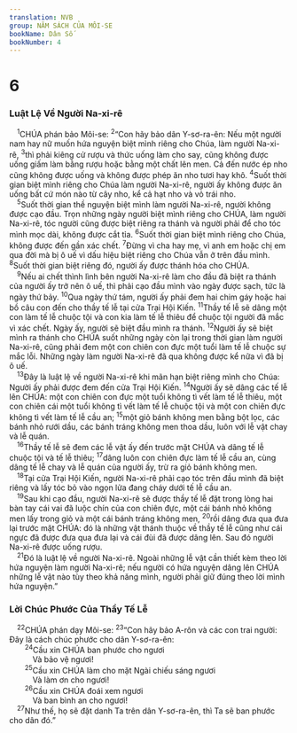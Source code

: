 ```yaml
---
translation: NVB
group: NĂM SÁCH CỦA MÔI-SE
bookName: Dân Số 
bookNumber: 4
---
```


<div class="title"><h1>6</h1><h3>Luật Lệ Về Người Na-xi-rê </h3></div>
<span class="verse dan_6_1"> <sup>1</sup>CHÚA phán bảo Môi-se: </span>
<span class="verse dan_6_2"><sup>2</sup>“Con hãy bảo dân Y-sơ-ra-ên: Nếu một người nam hay nữ muốn hứa nguyện biệt mình riêng cho Chúa, làm người Na-xi-rê, </span>
<span class="verse dan_6_3"><sup>3</sup>thì phải kiêng cử rượu và thức uống làm cho say, cũng không được uống giấm làm bằng rượu hoặc bằng một chất lên men. Cả đến nước ép nho cũng không được uống và không được phép ăn nho tươi hay khô. </span>
<span class="verse dan_6_4"><sup>4</sup>Suốt thời gian biệt mình riêng cho Chúa làm người Na-xi-rê, người ấy không được ăn uống bất cứ món nào từ cây nho, kể cả hạt nho và vỏ trái nho. <br/></span>
<span class="verse dan_6_5"> <sup>5</sup>Suốt thời gian thề nguyện biệt mình làm người Na-xi-rê, người không được cạo đầu. Trọn những ngày người biệt mình riêng cho CHÚA, làm người Na-xi-rê, tóc người cũng được biệt riêng ra thánh và người phải để cho tóc mình mọc dài, không được cắt tỉa. </span>
<span class="verse dan_6_6"><sup>6</sup>Suốt thời gian biệt mình riêng cho Chúa, không được đến gần xác chết. </span>
<span class="verse dan_6_7"><sup>7</sup>Đừng vì cha hay mẹ, vì anh em hoặc chị em qua đời mà bị ô uế vì dấu hiệu biệt riêng cho Chúa vẫn ở trên đầu mình. </span>
<span class="verse dan_6_8"><sup>8</sup>Suốt thời gian biệt riêng đó, người ấy được thánh hóa cho CHÚA. <br/></span>
<span class="verse dan_6_9"> <sup>9</sup>Nếu ai chết thình lình bên người Na-xi-rê làm cho đầu đã biệt ra thánh của người ấy trở nên ô uế, thì phải cạo đầu mình vào ngày được sạch, tức là ngày thứ bảy. </span>
<span class="verse dan_6_10"><sup>10</sup>Qua ngày thứ tám, người ấy phải đem hai chim gáy hoặc hai bồ câu con đến cho thầy tế lễ tại cửa Trại Hội Kiến. </span>
<span class="verse dan_6_11"><sup>11</sup>Thầy tế lễ sẽ dâng một con làm tế lễ chuộc tội và con kia làm tế lễ thiêu để chuộc tội người đã mắc vì xác chết. Ngày ấy, người sẽ biệt đầu mình ra thánh. </span>
<span class="verse dan_6_12"><sup>12</sup>Người ấy sẽ biệt mình ra thánh cho CHÚA suốt những ngày còn lại trong thời gian làm người Na-xi-rê, cũng phải đem một con chiên con đực một tuổi làm tế lễ chuộc sự mắc lỗi. Những ngày làm người Na-xi-rê đã qua không được kể nữa vì đã bị ô uế. <br/></span>
<span class="verse dan_6_13"> <sup>13</sup>Đây là luật lệ về người Na-xi-rê khi mãn hạn biệt riêng mình cho Chúa: Người ấy phải được đem đến cửa Trại Hội Kiến. </span>
<span class="verse dan_6_14"><sup>14</sup>Người ấy sẽ dâng các tế lễ lên CHÚA: một con chiên con đực một tuổi không tì vết làm tế lễ thiêu, một con chiên cái một tuổi không tì vết làm tế lễ chuộc tội và một con chiên đực không tì vết làm tế lễ cầu an; </span>
<span class="verse dan_6_15"><sup>15</sup>một giỏ bánh không men bằng bột lọc, các bánh nhỏ rưới dầu, các bánh tráng không men thoa dầu, luôn với lễ vật chay và lễ quán. <br/></span>
<span class="verse dan_6_16"> <sup>16</sup>Thầy tế lễ sẽ đem các lễ vật ấy đến trước mặt CHÚA và dâng tế lễ chuộc tội và tế lễ thiêu; </span>
<span class="verse dan_6_17"><sup>17</sup>dâng luôn con chiên đực làm tế lễ cầu an, cùng dâng tế lễ chay và lễ quán của người ấy, trừ ra giỏ bánh không men. <br/></span>
<span class="verse dan_6_18"> <sup>18</sup>Tại cửa Trại Hội Kiến, người Na-xi-rê phải cạo tóc trên đầu mình đã biệt riêng và lấy tóc bỏ vào ngọn lửa đang cháy dưới tế lễ cầu an. <br/></span>
<span class="verse dan_6_19"> <sup>19</sup>Sau khi cạo đầu, người Na-xi-rê sẽ được thầy tế lễ đặt trong lòng hai bàn tay cái vai đã luộc chín của con chiên đực, một cái bánh nhỏ không men lấy trong giỏ và một cái bánh tráng không men, </span>
<span class="verse dan_6_20"><sup>20</sup>rồi dâng đưa qua đưa lại trước mặt CHÚA: đó là những vật thánh thuộc về thầy tế lễ cũng như cái ngực đã được đưa qua đưa lại và cái đùi đã được dâng lên. Sau đó người Na-xi-rê được uống rượu. <br/></span>
<span class="verse dan_6_21"> <sup>21</sup>Đó là luật lệ về người Na-xi-rê. Ngoài những lễ vật cần thiết kèm theo lời hứa nguyện làm người Na-xi-rê; nếu người có hứa nguyện dâng lên CHÚA những lễ vật nào tùy theo khả năng mình, người phải giữ đúng theo lời mình hứa nguyện.” <br/></span>
<div class="title"><h3>Lời Chúc Phước Của Thầy Tế Lễ </h3></div>
<span class="verse dan_6_22"> <sup>22</sup>CHÚA phán dạy Môi-se: </span>
<span class="verse dan_6_23"><sup>23</sup>“Con hãy bảo A-rôn và các con trai người: Đây là cách chúc phước cho dân Y-sơ-ra-ên: <br/></span>
<span class="verse dan_6_24">  <sup>24</sup>Cầu xin CHÚA ban phước cho ngươi <br/>   Và bảo vệ ngươi! <br/></span>
<span class="verse dan_6_25">  <sup>25</sup>Cầu xin CHÚA làm cho mặt Ngài chiếu sáng ngươi <br/>   Và làm ơn cho ngươi! <br/></span>
<span class="verse dan_6_26">  <sup>26</sup>Cầu xin CHÚA đoái xem ngươi <br/>   Và ban bình an cho ngươi! <br/></span>
<span class="verse dan_6_27"> <sup>27</sup>Như thế, họ sẽ đặt danh Ta trên dân Y-sơ-ra-ên, thì Ta sẽ ban phước cho dân đó.” <br/></span>
